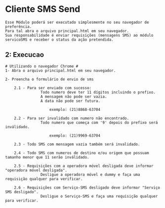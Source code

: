 # Cliente SMS Send #

	Esse Módulo poderá ser executado simplesmente no seu navegador de preferência.
	Para tal abra o arquivo principal.html em seu navegador.
	Sua responsabilidade é enviar requisições (mensagens SMS) ao módulo servicoSMS e receber o status da ação pretendida.

## 2: Execucao ##

	# Utilizando o navegador Chrome #
	1- Abra o arquivo principal.html em seu navegador.

	2- Preencha o formulário de envio de sms

		2.1 - Para ser enviado com sucesso:
					Todo numero deve ter 11 dígitos incluindo o prefixo.
					A mensagem não pode ser vazia.
					A data não pode ser futura.

						exemplo: (21)8868-63704

		2.2 - Para ser invalidado com numero não encontrado.
					Todo numero que começa com '9' depois do prefixo será inválidado.

						exemplo: (21)9969-63704

		2.3 - Todo SMS com mensagem vazia também será invalidado.

		2.4 - Todo SMS com numeros de destino e/ou origem que possuam tamanho menor que 11 serão inválidado.

		2.5 - Requisições com a operadora móvel desligada deve informar "operadora móvel desligada".
					Desligue a operadora móvel e dummy e faça uma requisição qualquer para verificar.

		2.6 - Requisições com Serviço-SMS desligado deve informar "Serviço SMS desligado".
					Desligue o Serviço-SMS e faça uma requisição qualquer para verificar.
